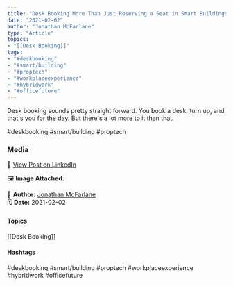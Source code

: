 ```yaml
---
title: "Desk Booking More Than Just Reserving a Seat in Smart Buildings"  
date: "2021-02-02"  
author: "Jonathan McFarlane"  
type: "Article"  
topics:  
- "[[Desk Booking]]"   
tags:  
- "#deskbooking"  
- "#smart/building"  
- "#proptech"  
- "#workplaceexperience"  
- "#hybridwork"  
- "#officefuture"
---
```

Desk booking sounds pretty straight forward. You book a desk, turn up, and that's you for the day. But there's a lot more to it than that.

#deskbooking #smart/building #proptech

### Media

🔗 [View Post on LinkedIn](https://www.linkedin.com/feed/update/urn:li:activity:6762511610188853248)  
  
🖼 **Image Attached:**  
  
  
👤 **Author:** [Jonathan McFarlane](https://www.linkedin.com/in/jonathanmcfarlane/)  
🗓️ **Date:** 2021-02-02

#### Topics

[[Desk Booking]]  

#### Hashtags

#deskbooking #smart/building #proptech #workplaceexperience #hybridwork #officefuture